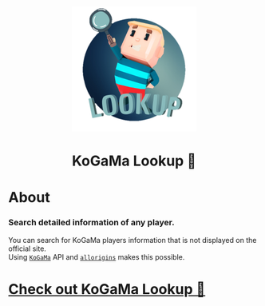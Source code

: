 <div align="center">
      <img src="images/lookup.png" width="250px">
      <h1>KoGaMa Lookup 🔎</h1>
</div>

# About
### Search detailed information of any player.<br>
You can search for KoGaMa players information that is not displayed on the official site.<br>
Using [`KoGaMa`](https://www.kogama.com/) API and [`allorigins`](https://github.com/gnuns/allorigins) makes this possible.

# **[Check out KoGaMa Lookup 🔮](https://devorkk.github.io/kogama-lookup)**
